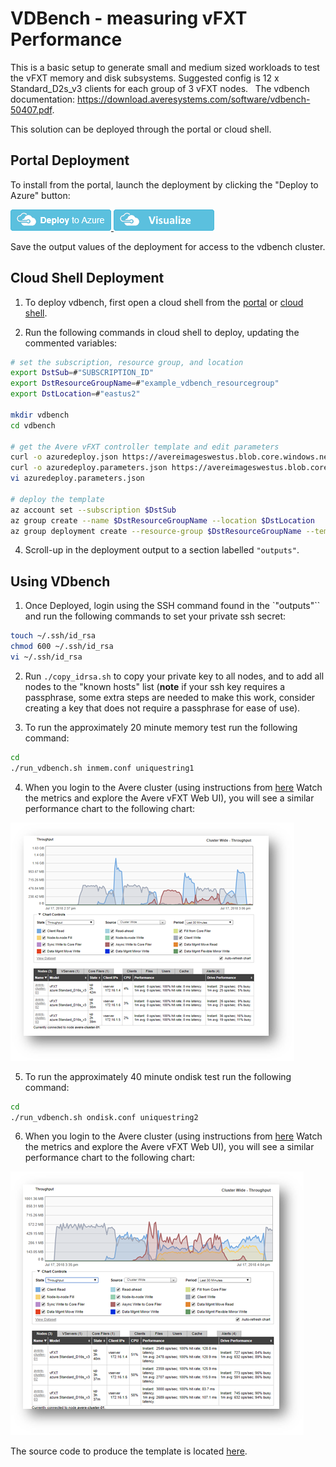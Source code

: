 # VDBench - measuring vFXT Performance

This is a basic setup to generate small and medium sized workloads to test the vFXT memory and disk subsystems.
Suggested config is 12 x Standard_D2s_v3 clients for each group of 3 vFXT nodes.
 
The vdbench documentation: <a href="https://download.averesystems.com/software/vdbench-50407.pdf" target="_blank">https://download.averesystems.com/software/vdbench-50407.pdf</a>.

This solution can be deployed through the portal or cloud shell.

## Portal Deployment

To install from the portal, launch the deployment by clicking the "Deploy to Azure" button:

<a href="https://portal.azure.com/#create/Microsoft.Template/uri/https%3A%2F%2Favereimageswestus.blob.core.windows.net%2Fgithubcontent%2Fsrc%2Fvdbench%2Fvdbench-azuredeploy.json" target="_blank">
<img src="https://raw.githubusercontent.com/Azure/azure-quickstart-templates/master/1-CONTRIBUTION-GUIDE/images/deploytoazure.png"/>
</a>
<a href="http://armviz.io/#/?load=https%3A%2F%2Favereimageswestus.blob.core.windows.net%2Fgithubcontent%2Fsrc%2Fvdbench%2Fvdbench-azuredeploy.json" target="_blank">
<img src="https://raw.githubusercontent.com/Azure/azure-quickstart-templates/master/1-CONTRIBUTION-GUIDE/images/visualizebutton.png"/>
</a>

Save the output values of the deployment for access to the vdbench cluster.

## Cloud Shell Deployment

1. To deploy vdbench, first open a cloud shell from the [portal](http://portal.azure.com) or [cloud shell](https://shell.azure.com/).

2. Run the following commands in cloud shell to deploy, updating the commented variables:

```bash
# set the subscription, resource group, and location
export DstSub=#"SUBSCRIPTION_ID"
export DstResourceGroupName=#"example_vdbench_resourcegroup"
export DstLocation=#"eastus2"

mkdir vdbench
cd vdbench

# get the Avere vFXT controller template and edit parameters
curl -o azuredeploy.json https://avereimageswestus.blob.core.windows.net/githubcontent/src/vdbench/vdbench-azuredeploy.json
curl -o azuredeploy.parameters.json https://avereimageswestus.blob.core.windows.net/githubcontent/src/vdbench/vdbench-azuredeploy.parameters.json
vi azuredeploy.parameters.json

# deploy the template
az account set --subscription $DstSub
az group create --name $DstResourceGroupName --location $DstLocation
az group deployment create --resource-group $DstResourceGroupName --template-file azuredeploy.json --parameters @azuredeploy.parameters.json
```

4. Scroll-up in the deployment output to a section labelled `"outputs"`.

## Using VDbench

1. Once Deployed, login using the SSH command found in the `"outputs"`` and run the following commands to set your private ssh secret:
```bash
touch ~/.ssh/id_rsa
chmod 600 ~/.ssh/id_rsa
vi ~/.ssh/id_rsa
```
	
2. Run `./copy_idrsa.sh` to copy your private key to all nodes, and to add all nodes to the "known hosts" list (**note** if your ssh key requires a passphrase, some extra steps are needed to make this work, consider creating a key that does not require a passphrase for ease of use).

3. To run the approximately 20 minute memory test run the following command:

```bash
cd
./run_vdbench.sh inmem.conf uniquestring1
```

4. When you login to the Avere cluster (using instructions from [here](UsingThevFXT.md#explore-the-avere-vfxt-web-ui) Watch the metrics and explore the Avere vFXT Web UI), you will see a similar performance chart to the following chart:

<img src="images/vdbench_inmem.png">

5. To run the approximately 40 minute ondisk test run the following command:

```bash
cd
./run_vdbench.sh ondisk.conf uniquestring2
```

6. When you login to the Avere cluster (using instructions from [here](UsingThevFXT.md#explore-the-avere-vfxt-web-ui) Watch the metrics and explore the Avere vFXT Web UI), you will see a similar performance chart to the following chart:

<img src="images/vdbench_ondisk.png">

The source code to produce the template is located [here](../src/vdbench).